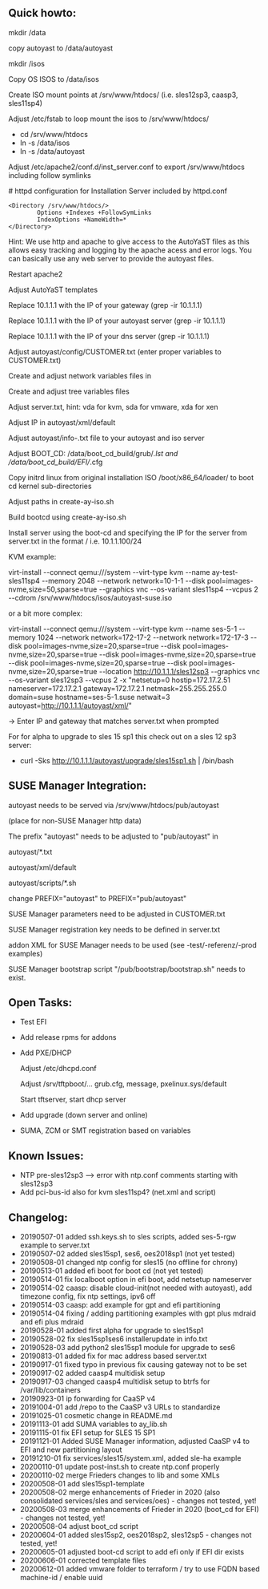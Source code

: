 Quick howto:
----------------------------------------------

mkdir /data

copy autoyast to /data/autoyast

mkdir /isos

Copy OS ISOS to /data/isos

Create ISO mount points at /srv/www/htdocs/<os> (i.e. sles12sp3, caasp3, sles11sp4)

Adjust /etc/fstab to loop mount the isos to /srv/www/htdocs/<os>

- cd /srv/www/htdocs
- ln -s /data/isos
- ln -s /data/autoyast

Adjust /etc/apache2/conf.d/inst_server.conf to export /srv/www/htdocs including follow symlinks

\# httpd configuration for Installation Server included by httpd.conf

	<Directory /srv/www/htdocs/>
	        Options +Indexes +FollowSymLinks
        	IndexOptions +NameWidth=*
	</Directory>

Hint: We use http and apache to give access to the AutoYaST files as this allows easy tracking and logging by the apache acess and error logs. You can basically use any web server to provide the autoyast files.

Restart apache2

Adjust AutoYaST templates

Replace 10.1.1.1 with the IP of your gateway (grep -ir 10.1.1.1)

Replace 10.1.1.1 with the IP of your autoyast server (grep -ir 10.1.1.1)

Replace 10.1.1.1 with the IP of your dns server (grep -ir 10.1.1.1)

Adjust autoyast/config/CUSTOMER.txt (enter proper variables to CUSTOMER.txt)

Create and adjust network variables files in 

Create and adjust tree variables files

Adjust server.txt, hint: vda for kvm, sda for vmware, xda for xen

Adjust IP in autoyast/xml/default

Adjust autoyast/info-<os>.txt file to your autoyast and iso server

Adjust BOOT_CD: /data/boot_cd_build/grub/*.lst and /data/boot_cd_build/EFI/*.cfg

Copy initrd linux from original installation ISO /boot/x86_64/loader/ to boot cd kernel sub-directories

Adjust paths in create-ay-iso.sh

Build bootcd using create-ay-iso.sh

Install server using the boot-cd and specifying the IP for the server from server.txt in the format <ip>/<mask> i.e. 10.1.1.100/24

KVM example:

virt-install --connect qemu:///system --virt-type kvm  --name ay-test-sles11sp4 --memory 2048 --network network=10-1-1 --disk pool=images-nvme,size=50,sparse=true --graphics vnc --os-variant sles11sp4 --vcpus 2 --cdrom /srv/www/htdocs/isos/autoyast-suse.iso

or a bit more complex:

virt-install --connect qemu:///system --virt-type kvm  --name ses-5-1 --memory 1024 --network network=172-17-2 --network network=172-17-3 --disk pool=images-nvme,size=20,sparse=true --disk pool=images-nvme,size=20,sparse=true --disk pool=images-nvme,size=20,sparse=true --disk pool=images-nvme,size=20,sparse=true --disk pool=images-nvme,size=20,sparse=true --location http://10.1.1.1/sles12sp3 --graphics vnc --os-variant sles12sp3 --vcpus 2 -x "netsetup=0 hostip=172.17.2.51 nameserver=172.17.2.1 gateway=172.17.2.1 netmask=255.255.255.0 domain=suse hostname=ses-5-1.suse netwait=3 autoyast=http://10.1.1.1/autoyast/xml/"

-> Enter IP and gateway that matches server.txt when prompted

For for alpha to upgrade to sles 15 sp1 this check out on a sles 12 sp3 server:

- curl -Sks http://10.1.1.1/autoyast/upgrade/sles15sp1.sh | /bin/bash

SUSE Manager Integration:
----------------------------------------------
autoyast needs to be served via /srv/www/htdocs/pub/autoyast

(place for non-SUSE Manager http data)



The prefix "autoyast" needs to be adjusted to "pub/autoyast" in

autoyast/*.txt

autoyast/xml/default

autoyast/scripts/*.sh

change PREFIX="autoyast" to PREFIX="pub/autoyast"


SUSE Manager parameters need to be adjusted in CUSTOMER.txt

SUSE Manager registration key needs to be defined in server.txt

addon XML for SUSE Manager needs to be used (see -test/-referenz/-prod examples)


SUSE Manager bootstrap script "/pub/bootstrap/bootstrap.sh" needs to exist.

Open Tasks:
----------------------------------------------
- Test EFI
- Add release rpms for addons
- Add PXE/DHCP

	Adjust /etc/dhcpd.conf

	Adjust /srv/tftpboot/... grub.cfg, message, pxelinux.sys/default

	Start tftserver, start dhcp server

- Add upgrade (down server and online)
- SUMA, ZCM or SMT registration based on variables

Known Issues:
----------------------------------------------
- NTP pre-sles12sp3 --> error with ntp.conf comments starting with sles12sp3
- Add pci-bus-id also for kvm sles11sp4? (net.xml and script)

Changelog:
----------------------------------------------
- 20190507-01 added ssh.keys.sh to sles scripts, added ses-5-rgw example to server.txt
- 20190507-02 added sles15sp1, ses6, oes2018sp1 (not yet tested)
- 20190508-01 changed ntp config for sles15 (no offline for chrony)
- 20190513-01 added efi boot for boot cd (not yet tested)
- 20190514-01 fix localboot option in efi boot, add netsetup nameserver
- 20190514-02 caasp: disable cloud-init(not needed with autoyast), add timezone config, fix ntp settings, ipv6 off
- 20190514-03 caasp: add example for gpt and efi partitioning
- 20190514-04 fixing / adding partitioning examples with gpt plus mdraid and efi plus mdraid
- 20190528-01 added first alpha for upgrade to sles15sp1
- 20190528-02 fix sles15sp1ses6 installerupdate in info.txt
- 20190528-03 add python2 sles15sp1 module for upgrade to ses6
- 20190813-01 added fix for mac address based server.txt
- 20190917-01 fixed typo in previous fix causing gateway not to be set
- 20190917-02 added caasp4 multidisk setup
- 20190917-03 changed caasp4 multidisk setup to btrfs for /var/lib/containers
- 20190923-01 ip forwarding for CaaSP v4
- 20191004-01 add /repo to the CaaSP v3 URLs to standardize
- 20191025-01 cosmetic change in README.md
- 20191113-01 add SUMA variables to ay_lib.sh
- 20191115-01 fix EFI setup for SLES 15 SP1
- 20191121-01 Added SUSE Manager information, adjusted CaaSP v4 to EFI and new partitioning layout
- 20191210-01 fix services/sles15/system.xml, added sle-ha example
- 20200110-01 update post-inst.sh to create ntp.conf properly
- 20200110-02 merge Frieders changes to lib and some XMLs
- 20200508-01 add sles15sp1-template
- 20200508-02 merge enhancements of Frieder in 2020 (also consolidated services/sles and services/oes) - changes not tested, yet!
- 20200508-03 merge enhancements of Frieder in 2020 (boot_cd for EFI) - changes not tested, yet!
- 20200508-04 adjust boot_cd script
- 20200604-01 added sles15sp2, oes2018sp2, sles12sp5 - changes not tested, yet!
- 20200605-01 adjusted boot-cd script to add efi only if EFI dir exists
- 20200606-01 corrected template files
- 20200612-01 added vmware folder to terraform / try to use FQDN based machine-id / enable uuid
